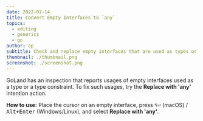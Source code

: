 ```yaml
---
date: 2022-07-14
title: Convert Empty Interfaces to `any`
topics:
  - editing
  - generics
  - go
author: ap
subtitle: Check and replace empty interfaces that are used as types or type constraints.
thumbnail: ./thumbnail.png
screenshot: ./screenshot.png
---
```


GoLand has an inspection that reports usages of empty interfaces used as a type or a type constraint. To fix such usages, try the **Replace with 'any'** intention action.

**How to use:**
Place the cursor on an empty interface, press <kbd>⌥⏎</kbd> (macOS) / <kbd>Alt+Enter</kbd> (Windows/Linux), and select **Replace with 'any'**.
